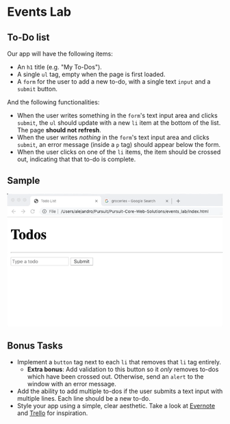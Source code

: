# Events Lab

## To-Do list

Our app will have the following items:

- An `h1` title (e.g. "My To-Dos").
- A single `ul` tag, empty when the page is first loaded.
- A `form` for the user to add a new to-do, with a single text `input` and a `submit` button.

And the following functionalities:

- When the user writes something in the `form`'s text input area and clicks `submit`, the `ul` should update with a new `li` item at the bottom of the list. The page **should not refresh**.
- When the user writes _nothing_ in the `form`'s text input area and clicks `submit`, an error message (inside a `p` tag) should appear below the form.
- When the user clicks on one of the `li` items, the item should be crossed out, indicating that that to-do is complete.

## Sample
![todos being added to todo list](/todos.gif)
## Bonus Tasks

- Implement a `button` tag next to each `li` that removes that `li` tag entirely.
  - **Extra bonus**: Add validation to this button so it _only_ removes to-dos which have been crossed out. Otherwise, send an `alert` to the window with an error message.
- Add the ability to add multiple to-dos if the user submits a text input with multiple lines. Each line should be a new to-do.
- Style your app using a simple, clear aesthetic. Take a look at [Evernote](https://www.google.com/search?q=evernote&rlz=1C5CHFA_enUS748US752&source=lnms&tbm=isch&sa=X&ved=0ahUKEwj8iIfq28LeAhXGq1MKHZZAAMkQ_AUIFSgD&biw=1367&bih=749#imgrc=5L6K_LkczUEbHM:) and [Trello](https://www.google.com/search?rlz=1C5CHFA_enUS748US752&biw=1367&bih=749&tbm=isch&sa=1&ei=4hTjW6WLCYOk_Qa4iZ-4CA&q=trello&oq=trello&gs_l=img.3..0j0i67j0l8.53892.54638..54927...0.0..0.100.358.5j1......1....1..gws-wiz-img.......35i39.7fnwI2IxJX0#imgrc=frlWF-4h_4s4BM:) for inspiration.
